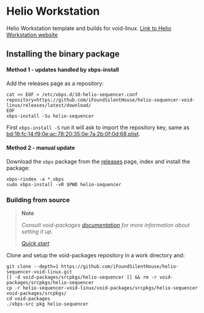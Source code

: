 # Helio Workstation  
Helio Workstation template and builds for void-linux.
[Link to Helio Workstation website](https://helio.fm/)

## Installing the binary package
#### Method 1 - updates handled by xbps-install

Add the releases page as a repository:

```shell
cat << EOF > /etc/xbps.d/10-helio-sequencer.conf
repository=https://github.com/iFoundSilentHouse/helio-sequencer-void-linux/releases/latest/download/
EOF
xbps-install -Su helio-sequencer
```

First `xbps-install -S` run it will ask to import the repository key, same as [bd:18:fc:14:f9:0e:ac:78:20:35:0e:7a:2b:0f:0d:68.plist](void-packages/repo-keys/bd:18:fc:14:f9:0e:ac:78:20:35:0e:7a:2b:0f:0d:68.plist).

#### Method 2 - manual update

Download the `xbps` package from the [releases](//github.com/iFoundSilentHouse/helio-sequencer-void-linux/releases) page, index and install the package:

```shell
xbps-rindex -a *.xbps
sudo xbps-install -vR $PWD helio-sequencer
```

### Building from source

> **Note**
>
> *Consult void-packages [documentation][1] for more information about setting it up.*
>
> [*Quick start*][1a]

Clone and setup the void-packages repository in a work directory and:

```shell
git clone --depth=1 https://github.com/iFoundSilentHouse/helio-sequencer-void-linux.git
[[ -d void-packages/srcpkgs/helio-sequencer ]] && rm -r void-packages/srcpkgs/helio-sequencer
cp -r helio-sequencer-void-linux/void-packages/srcpkgs/helio-sequencer void-packages/srcpkgs/
cd void-packages
./xbps-src pkg helio-sequencer
```

[1]:  //github.com/void-linux/void-packages/#readme
[1a]: //github.com/void-linux/void-packages/#quick-start
